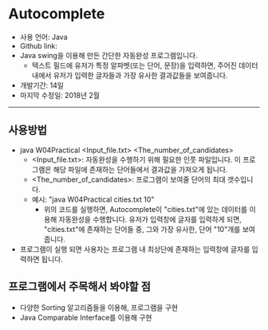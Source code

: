 # Autocomplete
- 사용 언어: Java
- Github link: 
- Java swing을 이용해 만든 간단한 자동완성 프로그램입니다.
	- 텍스트 필드에 유저가 특정 알파벳(또는 단어, 문장)을 입력하면, 주어진 데이터 내에서 유저가 입력한 글자들과 가장 유사한 결과값들을 보여줍니다.
- 개발기간: 14일
- 마지막 수정일: 2018년 2월

---

## 사용방법
- java W04Practical <Input_file.txt> <The_number_of_candidates>
	- <Input_file.txt>: 자동완성을 수행하기 위해 필요한 인풋 파일입니다. 이 프로그램은 해당 파일에 존재하는 단어들에서 결과값을 가져오게 됩니다.
	- <The_number_of_candidates>: 프로그램이 보여줄 단어의 최대 갯수입니다.
	- 예시: "java W04Practical cities.txt 10"
		- 위의 코드를 실행하면, Autocomplete이 "cities.txt"에 있는 데이터를 이용해 자동완성을 수행합니다. 유저가 입력창에 글자를 입력하게 되면, "cities.txt"에 존재하는 단어들 중, 그와 가장 유사한, 단어 "10"개를 보여줍니다.
- 프로그램이 실행 되면 사용자는 프로그램 내 최상단에 존재하는 입력창에 글자를 입력하면 됩니다.


## 프로그램에서 주목해서 봐야할 점
- 다양한 Sorting 알고리즘들을 이용해, 프로그램을 구현
- Java Comparable Interface를 이용해 구현
